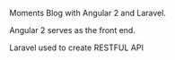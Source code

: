 Moments Blog with Angular 2 and Laravel.

Angular 2 serves as the front end.

Laravel used to create RESTFUL API